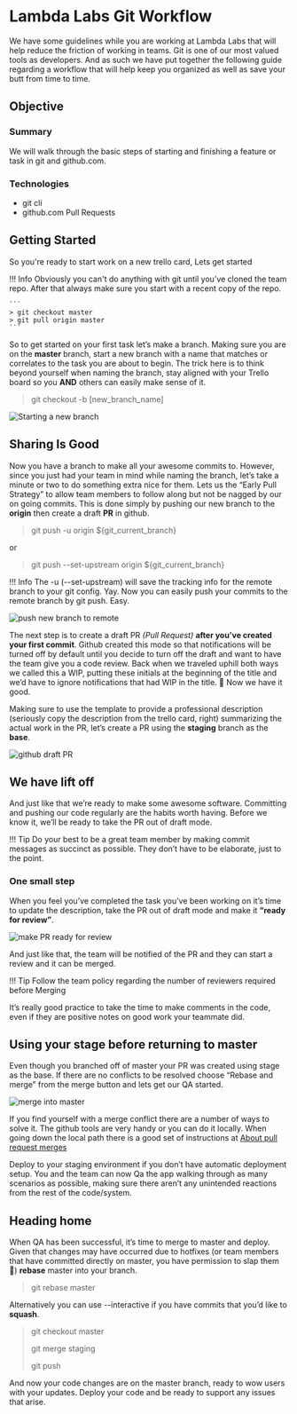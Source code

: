 # Lambda Labs Git Workflow

We have some guidelines while you are working at Lambda Labs that will help
reduce the friction of working in teams. Git is one of our most valued tools
as developers. And as such we have put together the following guide regarding
a workflow that will help keep you organized as well as save your butt from
time to time.

## Objective

### Summary

We will walk through the basic steps of starting and finishing a feature or
task in git and github.com.

### Technologies

- git cli
- github.com Pull Requests

## Getting Started

So you're ready to start work on a new trello card, Lets get started

!!! Info
    Obviously you can't do anything with git until you’ve cloned the team repo.
    After that always make sure you start with a recent copy of the repo.

    ```
    > git checkout master
    > git pull origin master
    ```

So to get started on your first task let’s make a branch. Making sure you are
on the **master** branch, start a new branch with a name that matches or correlates
to the task you are about to begin. The trick here is to think beyond yourself
when naming the branch, stay aligned with your Trello board so you **AND** others
can easily make sense of it.

> git checkout -b [new_branch_name]

![Starting a new branch](/img/git-workflow-basic/git-checkout-1.png
"start a new branch")

## Sharing Is Good

Now you have a branch to make all your awesome commits to. However, since you
just had your team in mind while naming the branch, let’s take a minute or two
to do something extra nice for them. Lets us the “Early Pull Strategy” to
allow team members to follow along but not be nagged by our on going commits.
This is done simply by pushing our new branch to the **origin** then create a draft
**PR** in github.

> git push -u origin ${git_current_branch}

or

> git push --set-upstream origin ${git_current_branch}

!!! Info
    The -u (--set-upstream) will save the tracking info for the remote branch
    to your git config. Yay. Now you can easily push your commits to the remote
    branch by git push. Easy.

![push new branch to remote](/img/git-workflow-basic/git-push-1.png
"pushing new branch to remote")

The next step is to create a draft PR *(Pull Request)* **after you’ve created
your first commit**. Github created this mode so that notifications will be
turned off by default until you decide to turn off the draft and want to have
the team give you a code review. Back when we traveled uphill both ways we
called this a WIP, putting these initials at the beginning of the title and
we’d have to ignore notifications that had WIP in the title. 🤮 Now we have
it good.

Making sure to use the template to provide a professional description
(seriously copy the description from the trello card, right) summarizing the
actual work in the PR, let’s create a PR using the **staging** branch as the
**base**.

![github draft PR](/img/git-workflow-basic/github-draft-pr.gif
"github draft PR")

## We have lift off

And just like that we’re ready to make some awesome software. Committing and
pushing our code regularly are the habits worth having. Before we know it,
we’ll be ready to take the PR out of draft mode.

!!! Tip
    Do your best to be a great team member by making commit messages as
    succinct as possible. They don’t have to be elaborate, just to the
    point.

### One small step

When you feel you’ve completed the task you’ve been working on it’s time to
update the description, take the PR out of draft mode and make it **“ready
for review”**.

![make PR ready for review](/img/git-workflow-basic/github-ready-pr.png
"Make PR ready for review")

And just like that, the team will be notified of the PR and they can start
a review and it can be merged.

!!! Tip
    Follow the team policy regarding the number of reviewers required
    before Merging

It’s really good practice to take the time to make comments in the code, even
if they are positive notes on good work your teammate did.

## Using your stage before returning to master

Even though you branched off of master your PR was created using stage as
the base. If there are no conflicts to be resolved choose “Rebase and merge”
from the merge button and lets get our QA started.

![merge into master](/img/git-workflow-basic/github-merge.png
"Rebase and merge into master")

If you find yourself with a merge conflict there are a number of ways to solve
it. The github tools are very handy or you can do it locally. When going down
the local path there is a good set of instructions at
[About pull request merges](https://help.github.com/en/github/collaborating-with-issues-and-pull-requests/about-pull-request-merges)

Deploy to your staging environment if you don’t have automatic deployment
setup. You and the team can now Qa the app walking through as many scenarios
as possible, making sure there aren’t any unintended reactions from the rest
of the code/system.

## Heading home

When QA has been successful, it’s time to merge to master and deploy. Given
that changes may have occurred due to hotfixes (or team members that have
committed directly on master, you have permission to slap them 🤬)
**rebase** master into your branch.

> git rebase master

Alternatively you can use --interactive if you have commits that you’d like
to **squash**.

> git checkout master
>
> git merge staging
>
> git push

And now your code changes are on the master branch, ready to wow users with
your updates. Deploy your code and be ready to support any issues that
arise.
